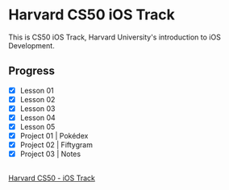 # Harvard CS50 iOS Track
This is CS50 iOS Track, Harvard University's introduction to iOS Development.

## Progress

- [x] Lesson 01        
- [x] Lesson 02 
- [x] Lesson 03 
- [x] Lesson 04 
- [x] Lesson 05 
- [x] Project 01 | Pokédex 
- [x] Project 02 | Fiftygram 
- [x] Project 03 | Notes

##
[Harvard CS50 - iOS Track](https://cs50.harvard.edu/x/2020/tracks/mobile/ios/)
